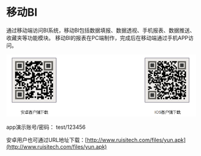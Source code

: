 # 移动BI

通过移动端访问BI系统，移动BI包括数据填报、数据透视、手机报表、数据推送、收藏夹等功能模块。 移动BI的报表在PC端制作，完成后在移动端通过手机APP访问。

![](/assets/import39.png)

app演示账号/密码： test/123456

安卓用户也可通过URL地址下载：[http://www.ruisitech.com/files/yun.apk](http://www.ruisitech.com/files/yun.apk)

